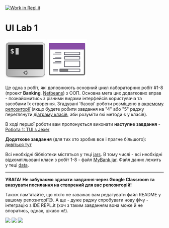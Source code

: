 [![Work in Repl.it](https://classroom.github.com/assets/work-in-replit-14baed9a392b3a25080506f3b7b6d57f295ec2978f6f33ec97e36a161684cbe9.svg)](https://classroom.github.com/online_ide?assignment_repo_id=2777534&assignment_repo_type=AssignmentRepo)
# UI Lab 1
![](terminal-icon.png)
![](gui-icon.png)

Це одна з робіт, які доповнюють основний цикл лабораторних робіт #1-8 (проект **Banking**, [Netbeans](https://netbeans.org/)) з ООП.  Основна мета цих додаткових вправ - познайомитись з різними видами інтерфейсів користувача та засобами їх створення. Згадувані 'базові' роботи розміщено в [окремому репозиторії](https://github.com/liketaurus/OOP-JAVA) (якщо будете робити завдання на "4" або "5" раджу переглянути [діаграму класів](https://github.com/liketaurus/OOP-JAVA/blob/master/MyBank.png), аби розуміти які методи є у класів).

В ході першої роботи вам пропонується виконати **наступне завдання** - [Робота 1: TUI з Jexer](https://github.com/ppc-ntu-khpi/TUI-Lab1-Starter/blob/master/Lab%201%20-TUI/Lab%201.md)
  
**Додаткове завдання** (для тих хто зробив все і прагне більшого): [дивіться тут](https://github.com/ppc-ntu-khpi/TUI-Lab1-Starter/blob/master/Lab%201%20-TUI/Lab%201%20-%20add.md)

Всі необхідні бібліотеки містяться у теці [jars](https://github.com/ppc-ntu-khpi/TUI-Lab1-Starter/tree/master/jars). В тому числі - всі необхідні відкомпільовані класи з робіт 1-8 - файл [MyBank.jar](https://github.com/ppc-ntu-khpi/TUI-Lab1-Starter/blob/master/jars/MyBank.jar). Файл даних лежить у теці [data](https://github.com/ppc-ntu-khpi/TUI-Lab1-Starter/tree/master/data).

---
**УВАГА! Не забуваємо здавати завдання через Google Classroom та вказувати посилання на створений для вас репозиторій!**

Також пам'ятайте, що ніхто не заважає вам редагувати файл README у вашому репозиторії😉.
А ще - дуже раджу спробувати нову фічу - інтеграцію з IDE REPL.it (хоч з таким завданням вона може й не впоратись, однак, цікаво ж!).

![](https://img.shields.io/badge/Made%20with-JAVA-red.svg)
![](https://img.shields.io/badge/Made%20with-%20Netbeans-brightgreen.svg)
![](https://img.shields.io/badge/Made%20at-PPC%20NTU%20%22KhPI%22-blue.svg) 
